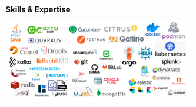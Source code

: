 <!---
title: Skills
--->

<!-- Skills Section -->
<section id="skills" class="section skills-section">
  <div class="section-content">
    <h2 class="section-heading">Skills & Expertise</h2>
    <div class="skills-content">
      <div class="skills-category">
        <img src="assets/img/techstack.png">
      </div>
    </div>
  </div>
</section>
